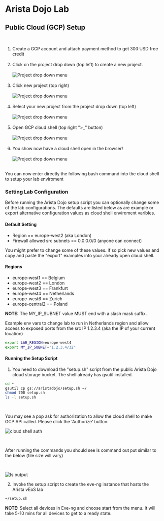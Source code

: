 # Arista Dojo Lab

## Public Cloud (GCP) Setup

<br/>

1. Create a GCP account and attach payment method to get 300 USD free credit
   <br/>
   <br/>
2. Click on the project drop down (top left) to create a new project.
   <br/>
   <br/>
   ![Project drop down menu](https://storage.googleapis.com/aristadojo/images/proj-drop.png)
   <br/>
   <br/>
3. Click new project (top right)
   <br/>
   <br/>
   ![Project drop down menu](https://storage.googleapis.com/aristadojo/images/new-proj-button.png)
   <br/>
   <br/>
4. Select your new project from the project drop down (top left)
   <br/>
   <br/>
   ![Project drop down menu](https://storage.googleapis.com/aristadojo/images/select-new-proj.png)
   <br/>
   <br/>
5. Open GCP cloud shell (top right ">\_" button)
   <br/>
   <br/>
   ![Project drop down menu](ihttps://storage.googleapis.com/aristadojo/mages/cloud-shell-button.png)
   <br/>
   <br/>
6. You show now have a cloud shell open in the browser!
   <br/>
   <br/>
   ![Project drop down menu](https://storage.googleapis.com/aristadojo/images/cloud-shell.png)
   <br/>
   <br/>

You can now enter directly the following bash command into the cloud shell to setup your lab enviroment

### Setting Lab Configuration

Before running the Arista Dojo setup script you can optionally change some of the lab configurations. The defaults are listed below as are example or export alternative configuration values as cloud shell enviroment varibles.

#### Default Setting

- Region == europe-west2 (aka London)
- Firewall allowed src subnets == 0.0.0.0/0 (anyone can connect)

You might prefer to change some of these values. If so pick new values and copy and paste the "export" examples into your already open cloud shell.

#### Regions

- europe-west1 == Belgium
- europe-west2 == London
- europe-west3 == Frankfurt
- europe-west4 == Netherlands
- europe-west6 == Zurich
- europe-central2 == Poland

**NOTE:** The MY_IP_SUBNET value MUST end with a slash mask suffix.

Example env vars to change lab to run in Netherlands region and allow access to exposed ports from the src IP 1.2.3.4 (aka the IP of your current location)

```bash
export LAB_REGION=europe-west4
export MY_IP_SUBNET="1.2.3.4/32"
```

#### Running the Setup Script

1. You need to download the "setup.sh" script from the public Arista Dojo cloud storage bucket. The shell already has gsutil installed.

```bash
cd ~
gsutil cp gs://aristadojo/setup.sh ~/
chmod 700 setup.sh
ls -l setup.sh
```

<br/>

You may see a pop ask for authorization to allow the cloud shell to make GCP API called. Please click the 'Authorize' button

![cloud shell auth](https://storage.googleapis.com/aristadojo/images/auth-shell.png)

<br/>

After running the commands you should see ls command out put similar to the below (file size will vary)

<br/>

![ls output](https://storage.googleapis.com/aristadojo/images/setup-script-ls-output.png)

2. Invoke the setup script to create the eve-ng instance that hosts the Arista vEoS lab

```bash
~/setup.sh
```

**NOTE:** Select all devices in Eve-ng and choose start from the menu. It will take 5-10 mins for all devices to get to a ready state.
